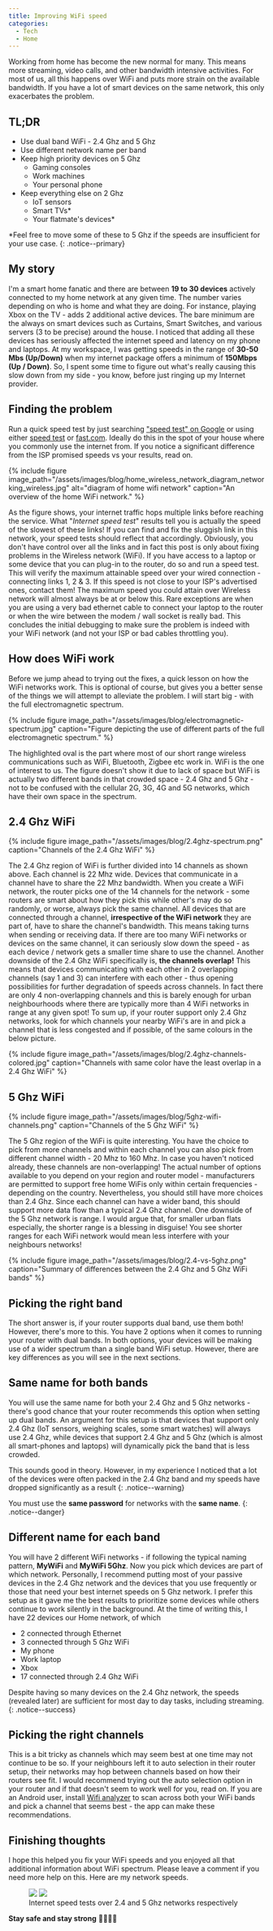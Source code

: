 ```yaml
---
title: Improving WiFi speed 
categories:
  - Tech
  - Home
---
```


Working from home has become the new normal for many. This means more streaming, video calls,  and other bandwidth intensive activities. For most of us, all this happens over WiFi and puts more strain on the available bandwidth. If you have a lot of smart devices on the same network, this only exacerbates the problem.

TL;DR
----
- Use dual band WiFi - 2.4 Ghz and 5 Ghz
- Use different network name per band
- Keep high priority devices on 5 Ghz 
	- Gaming consoles
	- Work machines
	- Your personal phone 
- Keep everything else on 2 Ghz
	- IoT sensors
	- Smart TVs*
	- Your flatmate's devices*

*Feel free to move some of these to 5 Ghz if the speeds are insufficient for your use case.
{: .notice--primary}

My story
----
I'm a smart home fanatic and there are between **19 to 30 devices** actively connected to my home network at any given time. The number varies depending on who is home and what they are doing. For instance, playing Xbox on the TV - adds 2 additional active devices. The bare minimum are the always on smart devices such as Curtains, Smart Switches, and various servers (3 to be precise) around the house. I noticed that adding all these devices has seriously affected the internet speed and latency on my phone and laptops. At my workspace, I was getting speeds in the range of __30-50 Mbs (Up/Down)__ when my internet package offers a minimum of __150Mbps (Up / Down)__. So, I spent some time to figure out what's really causing this slow down from my side - you know, before just ringing up my Internet provider.

Finding the problem
----
Run a quick speed test by just searching ["speed test" on Google](https://lmgtfy.app/?q=speed+test) or using either [speed test](speedtest.net) or [fast.com](fast.com). Ideally do this in the spot of your house where you commonly use the internet from. If you notice a significant difference from the ISP promised speeds vs your results, read on.

{% include figure image_path="/assets/images/blog/home_wireless_network_diagram_networking_wireless.jpg" alt="diagram of home wifi network" caption="An overview of the home WiFi network." %}

As the figure shows, your internet traffic hops multiple links before reaching the service. What "_Internet speed test_" results tell you is actually the speed of the slowest of these links! If you can find and fix the sluggish link in this network, your speed tests should reflect that accordingly. Obviously, you don't have control over all the links and in fact this post is only about fixing problems in the Wireless network (WiFi). If you have access to a laptop or some device that you can plug-in to the router, do so and run a speed test. This will verify the maximum attainable speed over your wired connection - connecting links 1, 2 & 3. If this speed is not close to your ISP's advertised ones, contact them! The maximum speed you could attain over Wireless network will almost always be at or below this. Rare exceptions are when you are using a very bad ethernet cable to connect your laptop to the router or when the wire between the modem / wall socket is really bad. This concludes the initial debugging to make sure the problem is indeed with your WiFi network (and not your ISP or bad cables throttling you).

How does WiFi work
----
Before we jump ahead to trying out the fixes, a quick lesson on how the WiFi networks work. This is optional of course, but gives you a better sense of the things we will attempt to alleviate the problem. I will start big - with the full electromagnetic spectrum.

{% include figure image_path="/assets/images/blog/electromagnetic-spectrum.jpg" caption="Figure depicting the use of different parts of the full electromagnetic spectrum." %}

The highlighted oval is the part where most of our short range wireless communications such as WiFi, Bluetooth, Zigbee etc work in. WiFi is the one of interest to us. The figure doesn't show it due to lack of space but WiFi is actually two different bands in that crowded space - 2.4 Ghz and 5 Ghz - not to be confused with the cellular 2G, 3G, 4G and 5G networks, which have their own space in the spectrum.

2.4 Ghz WiFi
----
{% include figure image_path="/assets/images/blog/2.4ghz-spectrum.png" caption="Channels of the 2.4 Ghz WiFi" %}

The 2.4 Ghz region of WiFi is further divided into 14 channels as shown above. Each channel is 22 Mhz wide. Devices that communicate in a channel have to share the 22 Mhz bandwidth. When you create a WiFi network, the router picks one of the 14 channels for the network - some routers are smart about how they pick this while other's may do so randomly, or worse, always pick the same channel. All devices that are connected through a channel, __irrespective of the WiFi network__ they are part of, have to share the channel's bandwidth. This means taking turns when sending or receiving data. If there are too many WiFi networks or devices on the same channel, it can seriously slow down the speed - as each device / network gets a smaller time share to use the channel. Another downside of the 2.4 Ghz WiFi specifically is, __the channels overlap!__ This means that devices communicating with each other in 2 overlapping channels (say 1 and 3) can interfere with each other - thus opening possibilities for further degradation of speeds across channels. In fact there are only 4 non-overlapping channels and this is barely enough for urban neighbourhoods where there are typically more than 4 WiFi networks in range at any given spot! To sum up, if your router support only 2.4 Ghz networks, look for which channels your nearby WiFi's are in and pick a channel that is less congested and if possible, of the same colours in the below picture.

{% include figure image_path="/assets/images/blog/2.4ghz-channels-colored.jpg" caption="Channels with same color have the least overlap in a 2.4 Ghz WiFi" %}
 

5 Ghz WiFi
----
{% include figure image_path="/assets/images/blog/5ghz-wifi-channels.png" caption="Channels of the 5 Ghz WiFi" %}

The 5 Ghz region of the WiFi is quite interesting. You have the choice to pick from more channels and within each channel you can also pick from different channel width - 20 Mhz to 160 Mhz. In case you haven't noticed already, these channels are non-overlapping! The actual number of options available to you depend on your region and router model - manufacturers are permitted to support free home WiFis only within certain frequencies - depending on the country. Nevertheless, you should still have more choices than 2.4 Ghz. Since each channel can have a wider band, this should support more data flow than a typical 2.4 Ghz channel. One downside of the 5 Ghz network is range. I would argue that, for smaller urban flats especially, the shorter range is a blessing in disguise! You see shorter ranges for each WiFi network would mean less interfere with your neighbours networks!

{% include figure image_path="/assets/images/blog/2.4-vs-5ghz.png" caption="Summary of differences between the 2.4 Ghz and 5 Ghz WiFi bands" %}

Picking the right band
----
The short answer is, if your router supports dual band, use them both! However, there's more to this. You have 2 options when it comes to running your router with dual bands. In both options, your devices will be making use of a wider spectrum than a single band WiFi setup. However, there are key differences as you will see in the next sections. 

## Same name for both bands
You will use the same name for both your 2.4 Ghz and 5 Ghz networks - there's good chance that your router recommends this option when setting up dual bands. An argument for this setup is that devices that support only 2.4 Ghz (IoT sensors, weighing scales, some smart watches) will always use 2.4 Ghz, while devices that support 2.4 Ghz and 5 Ghz (which is almost all smart-phones and laptops) will dynamically pick the band that is less crowded.

This sounds good in theory. However, in my experience I noticed that a lot of the devices were often packed in the 2.4 Ghz band and my speeds have dropped significantly as a result
{: .notice--warning}

You must use the __same password__ for networks with the __same name__.
{: .notice--danger}


## Different name for each band
You will have 2 different WiFi networks - if following the typical naming pattern, __MyWiFi__ and __MyWiFi 5Ghz__. Now you pick which devices are part of which network. Personally, I recommend putting most of your passive devices in the 2.4 Ghz network and the devices that you use frequently or those that need your best internet speeds on 5 Ghz network. I prefer this setup as it gave me the best results to prioritize some devices while others continue to work silently in the background. At the time of writing this, I have 22 devices our Home network, of which

- 2 connected through Ethernet
- 3 connected through 5 Ghz WiFi
 - My phone
 - Work laptop
 - Xbox
- 17 connected through 2.4 Ghz WiFi

Despite having so many devices on the 2.4 Ghz network, the speeds (revealed later) are sufficient for most day to day tasks, including streaming.
{: .notice--success}


Picking the right channels
----
This is a bit tricky as channels which may seem best at one time may not continue to be so. If your neighbours left it to auto selection in their router setup, their networks may hop between channels based on how their routers see fit. I would recommend trying out the auto selection option in your router and if that doesn't seem to work well for you, read on. If you are an Android user, install [Wifi analyzer](https://play.google.com/store/apps/details?id=com.farproc.wifi.analyzer) to scan across both your WiFi bands and pick a channel that seems best - the app can make these recommendations.

Finishing thoughts
----
I hope this helped you fix your WiFi speeds and you enjoyed all that additional information about WiFi spectrum. Please leave a comment if you need more help on this. Here are my network speeds.

<figure class="half">
    <img src="/assets/images/blog/internet-speed-2.4ghz.png">
    <img src="/assets/images/blog/internet-speed-5ghz.png">
    <figcaption>Internet speed tests over 2.4 and 5 Ghz networks respectively</figcaption>
</figure>   

__Stay safe and stay strong__ 💪😷🧴👐